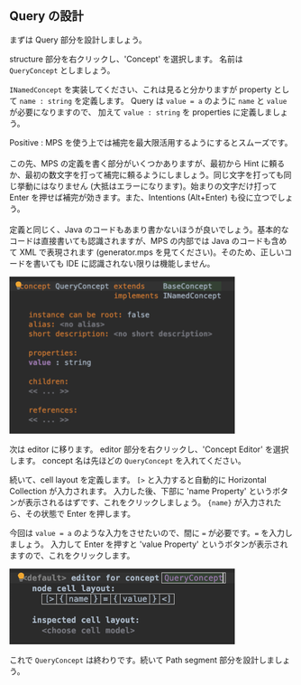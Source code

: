 ## Query の設計

まずは Query 部分を設計しましょう。

structure 部分を右クリックし、'Concept' を選択します。
名前は `QueryConcept` としましょう。

`INamedConcept` を実装してください、これは見ると分かりますが property として `name : string` を定義します。
Query は `value = a` のように `name` と `value` が必要になりますので、
加えて `value : string` を properties に定義しましょう。

Positive
: MPS を使う上では補完を最大限活用するようにするとスムーズです。<br><br>この先、MPS の定義を書く部分がいくつかありますが、最初から Hint に頼るか、最初の数文字を打って補完に頼るようにしましょう。同じ文字を打っても同じ挙動にはなりません (大抵はエラーになります)。始まりの文字だけ打って Enter を押せば補完が効きます。また、Intentions (Alt+Enter) も役に立つでしょう。<br><br>定義と同じく、Java のコードもあまり書かないほうが良いでしょう。基本的なコードは直接書いても認識されますが、MPS の内部では Java のコードも含めて XML で表現されます (generator.mps を見てください)。そのため、正しいコードを書いても IDE に認識されない限りは機能しません。

<img src="./03_Query_01.png" width="400" />

次は editor に移ります。
editor 部分を右クリックし、'Concept Editor' を選択します。
concept 名は先ほどの `QueryConcept` を入れてください。

続いて、cell layout を定義します。
`[>` と入力すると自動的に Horizontal Collection が入力されます。
入力した後、下部に 'name Property' というボタンが表示されるはずです、これをクリックしましょう。
`{name}` が入力されたら、その状態で Enter を押します。

今回は `value = a` のような入力をさせたいので、間に `=` が必要です。`=` を入力しましょう。
入力して Enter を押すと 'value Property' というボタンが表示されますので、これをクリックします。

<img src="./03_Query_02.png" width="400" />

これで `QueryConcept` は終わりです。続いて Path segment 部分を設計しましょう。

